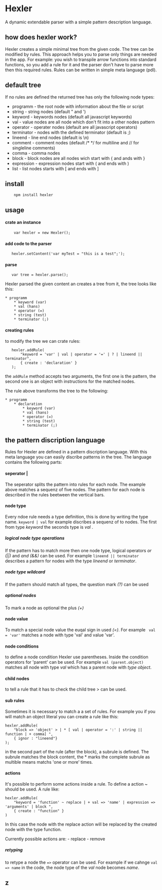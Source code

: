 # Hexler
A dynamic extendable parser with a simple pattern description language.

## how does hexler work?
Hexler creates a simple minimal tree from the given code. The tree can be modified by rules. This approach helps you to parse only things are needed in the app. For example: you wish to transpile arrow functions into standard functions, so you add a rule for it and the parser don't have to parse more then this required rules. Rules can be written in simple meta language (pdl). 


## default tree
If no rules are defined the returned tree has only the following node types:
  
  - programm - the root node with information about the file or script
  - string - string nodes (default " and ')
  - keyword - keywords nodes (default all javascript keywords)
  - val - value nodes are all node which don't fit into a other nodes pattern
  - operator - operater nodes (default are all javascript operators)
  - terminator - nodes with the defined terminator (default is ;)
  - lineend - line end nodes (default is \n)
  - comment - comment nodes (default /* */ for multiline and // for singleline comments)
  - comma - comma nodes
  - block - block nodes are all nodes wich start with { and ands with }
  - expression - expression nodes start with ( and ends with )
  - list - list nodes starts with [ and ends with ]
  

## install
```
	npm install hexler
```

## usage

#### crate an instance

```
	var hexler = new Hexler();
```
#### add code to the parser
 
 ```
 	hexler.setContent('var myTest = "this is a test";');
 ```
 
#### parse
 
 ```
 	var tree = hexler.parse();
 ```
 
Hexler parsed the given content an creates a tree from it, the tree looks like this:

	* programm
		* keyword (var)
		* val (hans)
		* operator (=)
		* string (test)
		* terminator (;)
		

#### creating rules
to modify the tree we can crate rules:
 
 ```
 	hexler.addRule(
 		"keyword = 'var' | val | operator = '=' | ? | lineend || terminator", 
 		{ create : 'declaration' }
 	);
 ```
the ```addRule``` method accepts two arguments, the first one is the pattern, the second one is an object with instructions for the matched nodes.
 
The rule above transforms the tree to the following:
	
	* programm
		* declaration
			* keyword (var)
			* val (hans)
			* operator (=)
			* string (test)
			* terminator (;)
		
 
  
## the pattern discription language
Rules for Hexler are defined in a pattern discription language. With this meta language you can easily discribe patterns in the tree. The language contains the following parts:

#### seperator |
The seperator splits the pattern into rules for each node. The example above matches a sequenz of five nodes. The pattern for each node is described in the rules beetween the vertical bars.

#### node type
Every ndoe rule needs a type definition, this is done by writing the type name.
``` keyword | val ``` for example discribes a sequenz of to nodes. The first from type *keyword* the seconds type is *val* .

##### logical node type operations
If the pattern has to match more then one node type, logical operators *or (||)* and *and (&&)* can be used. For example ``` lineend || terminator ``` describes a pattern for nodes with the type *lineend* or *terminator*.

##### node type wildcard
If the pattern should match all types, the question mark *(?)* can be used

##### optional nodes
To mark a node as optional the plus *(+)*

#### node value
To match a special node value the euqal sign in used *(=)*. For example ``` val = 'var'``` matches a node with type 'val' and value 'var'.

#### node conditions
to define a node condition Hexler use parentheses. Inside the condition operators for 'parent' can be used. For example ```val (parent.object)``` matches all node with type *val* which has a parent node with *type object*.

#### child nodes
to tell a rule that it has to check the child tree > can be used.

#### sub rules
Sometimes it is necessary to match a a set of rules. For example you if you will match an object literal you can create a rule like this:

```
hexler.addRule(
	"block => 'object' > | * [ val | operator = ':' | string || function | + comma] ",
	{ ignor : "lineend"}
);
```
in the second part of the rule (after the block), a subrule is defined. The subrule matches the block content, the * marks the complete subrule as multible means matchs 'one or more' times.

#### actions
It's possible to perform some actions inside a rule. To define a action ~ should be used. A rule like:

```
hexler.addRule(
	"keyword = 'function' ~ replace | + val => 'name' | expression => 'arguments' | block ",
	{ create : "function" }
)
```
In this case the node with the replace action will be replaced by the created node with the type function.

Currently possible actions are:
	- replace
	- remove

##### retyping
to retype a node the ```=>``` operator can be used. For example  if we cahnge ```val => name``` in the code, the node type of the *val* node becomes *name*.

##### 





	
	
## z

